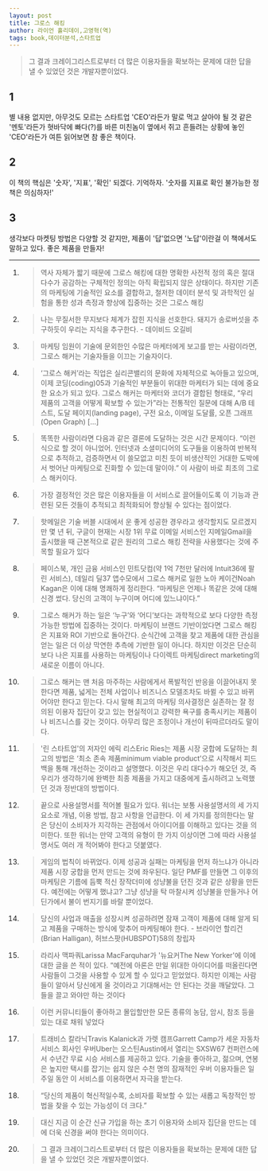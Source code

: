 ```yaml
---
layout: post
title: 그로스 해킹
author: 라이언 홀리데이,고영혁(역)
tags: book,데이터분석,스타트업
---
```


> 그 결과 크레이그리스트로부터 더 많은 이용자들을 확보하는 문제에 대한 답을 낼 수 있었던 것은 개발자뿐이었다.

## 1
별 내용 없지만, 아무것도 모르는 스타트업 'CEO'라든가 말로 먹고 살아야 될 것 같은 '멘토'라든가 혓바닥에 빠다(?)를 바른 미친놈이 옆에서 쥐고 흔들려는 상황에 놓인 'CEO'라든가 여튼 읽어보면 참 좋은 책이다.

## 2
이 책의 핵심은 '숫자', '지표', '확인' 되겠다. 기억하자. '숫자를 지표로 확인 불가능한 정책은 의심하자!'

## 3
생각보다 마켓팅 방법은 다양할 것 같지만, 제품이 '답'없으면 '노답'이란걸 이 책에서도 말하고 있다. 좋은 제품을 만들자!

----

1. > 역사 자체가 짧기 때문에 그로스 해킹에 대한 명확한 사전적 정의 혹은 절대 다수가 공감하는 구체적인 정의는 아직 확립되지 않은 상태이다. 하지만 기존의 마케팅에 기술적인 요소를 결합하고, 철저한 데이터 분석 및 과학적인 실험을 통한 성과 측정과 향상에 집중하는 것은 그로스 해킹 

2. >  나는 무질서한 무지보다 체계가 잡힌 지식을 선호한다. 돼지가 송로버섯을 추구하듯이 우리는 지식을 추구한다. - 데이비드 오길비

3. >  마케팅 임원이 기술에 문외한인 수많은 마케터에게 보고를 받는 사람이라면, 그로스 해커는 기술자들을 이끄는 기술자이다.

4. > ‘그로스 해커’라는 직업은 실리콘밸리의 문화에 자체적으로 녹아들고 있으며, 이제 코딩(coding)05과 기술적인 부분들이 위대한 마케터가 되는 데에 중요한 요소가 되고 있다. 그로스 해커는 마케터와 코더가 결합된 형태로, “우리 제품의 고객을 어떻게 확보할 수 있는가”라는 전통적인 질문에 대해 A/B 테스트, 도달 페이지(landing page), 구전 요소, 이메일 도달률, 오픈 그래프(Open Graph) [...]

5. >  똑똑한 사람이라면 다음과 같은 결론에 도달하는 것은 시간 문제이다. “이런 식으로 할 것이 아니었어. 인터넷과 소셜미디어의 도구들을 이용하여 반복적으로 추적하고, 검증하면서 이 쓸모없고 미친 듯이 비생산적인 거대한 도박에서 벗어난 마케팅으로 진화할 수 있는데 말이야.” 이 사람이 바로 최초의 그로스 해커이다.

6. > 가장 결정적인 것은 많은 이용자들을 이 서비스로 끌어들이도록 이 기능과 관련된 모든 것들이 추적되고 최적화되어 향상될 수 있다는 점이었다. 

7. > 핫메일은 기술 버블 시대에서 운 좋게 성공한 경우라고 생각할지도 모르겠지만 몇 년 뒤, 구글이 현재는 시장 1위 무료 이메일 서비스인 지메일Gmail을 출시했을 때 근본적으로 같은 원리의 그로스 해킹 전략을 사용했다는 것에 주목할 필요가 있다 

8. >  페이스북, 개인 금융 서비스인 민트닷컴(약 1억 7천만 달러에 Intuit36에 팔린 서비스), 데일리 딜37 앱수모에서 그로스 해커로 일한 노아 케이건Noah Kagan은 이에 대해 명쾌하게 정리한다. “마케팅은 언제나 똑같은 것에 대해 신경 썼다. 당신의 고객이 누구이며 어디에 있느냐이다.”

9. > 그로스 해커가 하는 일은 ‘누구’와 ‘어디’보다는 과학적으로 보다 다양한 측정 가능한 방법에 집중하는 것이다. 마케팅이 브랜드 기반이었다면 그로스 해킹은 지표와 ROI 기반으로 돌아간다. 순식간에 고객을 찾고 제품에 대한 관심을 얻는 일은 더 이상 막연한 추측에 기반한 일이 아니다. 하지만 이것은 단순히 보다 나은 지표를 사용하는 마케팅이나 다이렉트 마케팅direct marketing의 새로운 이름이 아니다. 

10. >  그로스 해커는 맨 처음 마주하는 사람에게서 폭발적인 반응을 이끌어내지 못한다면 제품, 넓게는 전체 사업이나 비즈니스 모델조차도 바뀔 수 있고 바뀌어야만 한다고 믿는다. 다시 말해 최고의 마케팅 의사결정은 실존하는 잘 정의된 이용자 집단이 갖고 있는 현실적이고 강력한 욕구를 충족시키는 제품이나 비즈니스를 갖는 것이다. 아무리 많은 조정이나 개선이 뒤따르더라도 말이다. 

11. > '린 스타트업'의 저자인 에릭 리스Eric Ries는 제품 시장 궁합에 도달하는 최고의 방법은 ‘최소 존속 제품minimum viable product’으로 시작해서 피드백을 통해 개선하는 것이라고 설명했다. 이것은 우리 대다수가 해오던 것, 즉 우리가 생각하기에 완벽한 최종 제품을 가지고 대중에게 출시하려고 노력했던 것과 정반대의 방법이다. 

12. > 끝으로 사용설명서를 적어볼 필요가 있다. 워너는 보통 사용설명서의 세 가지 요소로 개념, 이용 방법, 참고 사항을 언급한다. 이 세 가지를 정의한다는 말은 당신이 소비자가 지각하는 관점에서 아이디어를 이해하고 있다는 것을 의미한다. 또한 워너는 만약 고객의 유형이 한 가지 이상이면 그에 따라 사용설명서도 여러 개 적어봐야 한다고 덧붙였다. 

13. > 게임의 법칙이 바뀌었다. 이제 성공과 실패는 마케팅을 먼저 하느냐가 아니라 제품 시장 궁합을 먼저 만드는 것에 좌우된다. 일단 PMF를 만들면 그 이후의 마케팅은 기름에 듬뿍 적신 장작더미에 성냥불을 던진 것과 같은 상황을 만든다. 예전에는 어떻게 했냐고? 그냥 성냥을 탁 마찰시켜 성냥불을 만들거나 어딘가에서 불이 번지기를 바랄 뿐이었다. 

14. > 당신의 사업과 매출을 성장시켜 성공하려면 잠재 고객이 제품에 대해 알게 되고 제품을 구매하는 방식에 맞추어 마케팅해야 한다. - 브라이언 할리건(Brian Halligan), 허브스팟(HUBSPOT)58의 창립자

15. > 라리사 맥파쿼Larissa MacFarquhar가 '뉴요커The New Yorker'에 이에 대한 글을 쓴 적이 있다. “예전에 아론은 만일 위대한 아이디어를 떠올린다면 사람들이 그것을 사용할 수 있게 할 수 있다고 믿었었다. 하지만 이제는 사람들이 알아서 당신에게 올 것이라고 기대해서는 안 된다는 것을 깨달았다. 그들을 끌고 와야만 하는 것이다

16. > 이런 커뮤니티들이 좋아하고 몰입할만한 모든 종류의 농담, 암시, 참조 등을 있는 대로 채워 넣었다 

17. > 트래비스 칼라닉Travis Kalanick과 가렛 캠프Garrett Camp가 세운 자동차 서비스 회사인 우버Uber는 오스틴Austin에서 열리는 SXSW67 컨퍼런스에서 수년간 무료 시승 서비스를 제공하고 있다. 기술을 좋아하고, 젊으며, 연봉은 높지만 택시를 잡기는 쉽지 않은 수천 명의 잠재적인 우버 이용자들은 일주일 동안 이 서비스를 이용하면서 자극을 받는다.

18. > “당신의 제품이 혁신적일수록, 소비자를 확보할 수 있는 새롭고 독창적인 방법을 찾을 수 있는 가능성이 더 크다.”

19. > 대신 지금 이 순간 신규 가입을 하는 초기 이용자와 소비자 집단을 만드는 데에 더욱 신경을 써야 한다는 의미이다.

20. > 그 결과 크레이그리스트로부터 더 많은 이용자들을 확보하는 문제에 대한 답을 낼 수 있었던 것은 개발자뿐이었다.